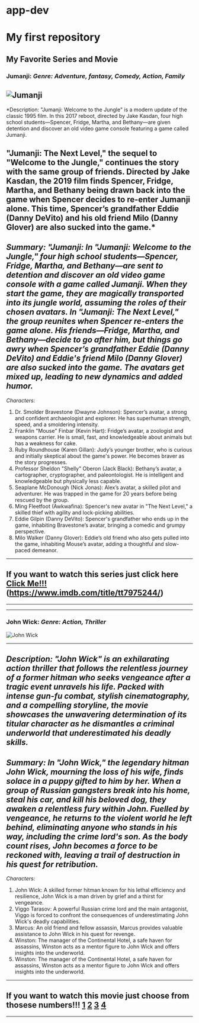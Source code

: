 # app-dev
#  My first repository
## My Favorite Series and Movie
### Jumanji: *Genre: Adventure, fantasy, Comedy, Action, Family*
![Jumanji](https://github.com/Dreamskiee/app-dev/assets/134849449/db7a73c7-ce51-4aa0-b785-03d7222c7353)
---
*Description: 
"Jumanji: Welcome to the Jungle" is a modern update of the classic 1995 film. In this 2017 reboot, directed by Jake Kasdan, four high school students—Spencer, Fridge, Martha, and Bethany—are given detention and discover an old video game console featuring a game called Jumanji.

"Jumanji: The Next Level," the sequel to "Welcome to the Jungle," continues the story with the same group of friends. Directed by Jake Kasdan, the 2019 film finds Spencer, Fridge, Martha, and Bethany being drawn back into the game when Spencer decides to re-enter Jumanji alone. This time, Spencer’s grandfather Eddie (Danny DeVito) and his old friend Milo (Danny Glover) are also sucked into the game.*
---
*Summary: "Jumanji: In "Jumanji: Welcome to the Jungle," four high school students—Spencer, Fridge, Martha, and Bethany—are sent to detention and discover an old video game console with a game called Jumanji. When they start the game, they are magically transported into its jungle world, assuming the roles of their chosen avatars. In "Jumanji: The Next Level," the group reunites when Spencer re-enters the game alone. His friends—Fridge, Martha, and Bethany—decide to go after him, but things go awry when Spencer’s grandfather Eddie (Danny DeVito) and Eddie's friend Milo (Danny Glover) are also sucked into the game. The avatars get mixed up, leading to new dynamics and added humor.*
---
*Characters:*
1. Dr. Smolder Bravestone (Dwayne Johnson): Spencer’s avatar, a strong and confident archaeologist and explorer. He has superhuman strength, speed, and a smoldering intensity.
2. Franklin "Mouse" Finbar (Kevin Hart): Fridge’s avatar, a zoologist and weapons carrier. He is small, fast, and knowledgeable about animals but has a weakness for cake.
3. Ruby Roundhouse (Karen Gillan): Judy’s younger brother, who is curious and initially skeptical about the game's power. He becomes braver as the story progresses.
4. Professor Sheldon "Shelly" Oberon (Jack Black): Bethany’s avatar, a cartographer, cryptographer, and paleontologist. He is intelligent and knowledgeable but physically less capable.
5. Seaplane McDonough (Nick Jonas): Alex’s avatar, a skilled pilot and adventurer. He was trapped in the game for 20 years before being rescued by the group.
6. Ming Fleetfoot (Awkwafina): Spencer's new avatar in "The Next Level," a skilled thief with agility and lock-picking abilities.
7. Eddie Gilpin (Danny DeVito): Spencer's grandfather who ends up in the game, inhabiting Bravestone’s avatar, bringing a comedic and grumpy perspective.
8. Milo Walker (Danny Glover): Eddie’s old friend who also gets pulled into the game, inhabiting Mouse’s avatar, adding a thoughtful and slow-paced demeanor.
---
If you want to watch this series just click here [Click Me!!!](https://www.imdb.com/title/tt2283362/)(https://www.imdb.com/title/tt7975244/)
---
---
---
### John Wick: *Genre: Action, Thriller*
![John Wick](https://github.com/Dreamskiee/app-dev/assets/134849449/fc75d486-dd6e-43d4-801e-7862b0185b48)

---
*Description: "John Wick" is an exhilarating action thriller that follows the relentless journey of a former hitman who seeks vengeance after a tragic event unravels his life. Packed with intense gun-fu combat, stylish cinematography, and a compelling storyline, the movie showcases the unwavering determination of its titular character as he dismantles a criminal underworld that underestimated his deadly skills.*
---
*Summary: In "John Wick," the legendary hitman John Wick, mourning the loss of his wife, finds solace in a puppy gifted to him by her. When a group of Russian gangsters break into his home, steal his car, and kill his beloved dog, they awaken a relentless fury within John. Fuelled by vengeance, he returns to the violent world he left behind, eliminating anyone who stands in his way, including the crime lord's son. As the body count rises, John becomes a force to be reckoned with, leaving a trail of destruction in his quest for retribution.*
---
*Characters:*
1. John Wick: A skilled former hitman known for his lethal efficiency and resilience, John Wick is a man driven by grief and a thirst for vengeance.
2. Viggo Tarasov: A powerful Russian crime lord and the main antagonist, Viggo is forced to confront the consequences of underestimating John Wick's deadly capabilities.
3. Marcus: An old friend and fellow assassin, Marcus provides valuable assistance to John Wick in his quest for revenge.
4. Winston: The manager of the Continental Hotel, a safe haven for assassins, Winston acts as a mentor figure to John Wick and offers insights into the underworld.
5. Winston: The manager of the Continental Hotel, a safe haven for assassins, Winston acts as a mentor figure to John Wick and offers insights into the underworld.
---
If you want to watch this  movie just choose from thosese numbers!!! [1](https://moviesjoy.to/movie/john-wick-19789) 
[2](https://moviesjoy.to/movie/john-wick-chapter-2-19624)
[3](https://moviesjoy.to/movie/john-wick-chapter-3-parabellum-17361)
[4](https://moviesjoy.to/movie/john-wick-chapter-4-90163)
---
---

